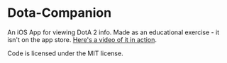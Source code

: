 Dota-Companion
==============

An iOS App for viewing DotA 2 info. Made as an educational exercise - it isn't on the app store. [Here's a video of it in action](https://www.youtube.com/watch?v=UA1rqJp3aaQ).

Code is licensed under the MIT license.
